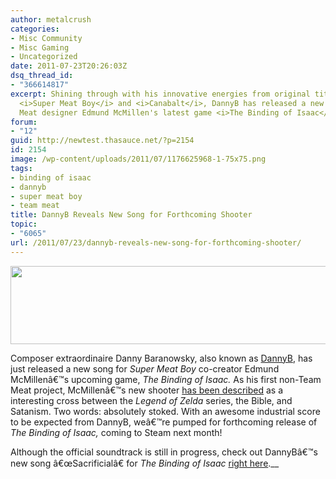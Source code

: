 ```yaml
---
author: metalcrush
categories:
- Misc Community
- Misc Gaming
- Uncategorized
date: 2011-07-23T20:26:03Z
dsq_thread_id:
- "366614817"
excerpt: Shining through with his innovative energies from original titles such as
  <i>Super Meat Boy</i> and <i>Canabalt</i>, DannyB has released a new song for Team
  Meat designer Edmund McMillen's latest game <i>The Binding of Isaac</i>.
forum:
- "12"
guid: http://newtest.thasauce.net/?p=2154
id: 2154
image: /wp-content/uploads/2011/07/1176625968-1-75x75.png
tags:
- binding of isaac
- dannyb
- super meat boy
- team meat
title: DannyB Reveals New Song for Forthcoming Shooter
topic:
- "6065"
url: /2011/07/23/dannyb-reveals-new-song-for-forthcoming-shooter/
---
```


[<img class="aligncenter size-full wp-image-2157" title="isaacHead" src="http://thasauce.net/wp-content/uploads/2011/07/isaacHead.png" alt="" width="575" height="125" srcset="http://thasauce.net/wp-content/uploads/2011/07/isaacHead.png 575w, http://thasauce.net/wp-content/uploads/2011/07/isaacHead-300x65.png 300w, http://thasauce.net/wp-content/uploads/2011/07/isaacHead-75x16.png 75w" sizes="(max-width: 575px) 100vw, 575px" />](http://thasauce.net/wp-content/uploads/2011/07/isaacHead.png)

Composer extraordinaire Danny Baranowsky, also known as [DannyB](http://dbsoundworks.com/), has just released a new song for _Super Meat Boy_ co-creator Edmund McMillenâ€™s upcoming game, _The Binding of Isaac._ As his first non-Team Meat project, McMillenâ€™s new shooter [has been described](http://pc.ign.com/articles/118/1181717p1.html?RSSwhen2011-07-12_060400&RSSid=1181717&utm_source=feedburner&utm_medium=feed&utm_campaign=Feed%3A+ignfeeds%2Fall+%28IGN+Complete%29) as a interesting cross between the _Legend of Zelda_ series, the Bible, and Satanism. Two words: absolutely stoked. With an awesome industrial score to be expected from DannyB, weâ€™re pumped for forthcoming release of _The Binding of Isaac,_ coming to Steam next month!

Although the official soundtrack is still in progress, check out DannyBâ€™s new song â€œSacrificialâ€ for _The Binding of Isaac_ [right here](http://dbsoundworks.bandcamp.com/album/the-binding-of-isaac-soundtrack).__
